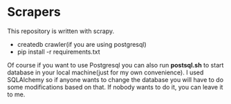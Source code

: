 # Scrapers

This repository is written with scrapy.

- createdb crawler(if you are using postgresql)
- pip install -r requirements.txt

Of course if you want to use Postgresql you can also run **postsql.sh** to start database in your local machine(just for my own convenience). I used SQLAlchemy so if anyone wants to change the database you will have to do some modifications based on that. If nobody wants to do it, you can leave it to me.
